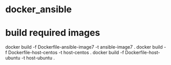 # docker_ansible

# build required images
docker build -f Dockerfile-ansible-image7 -t ansible-image7 .
docker build -f Dockerfile-host-centos -t host-centos .
docker build -f Dockerfile-host-ubuntu -t host-ubuntu .
